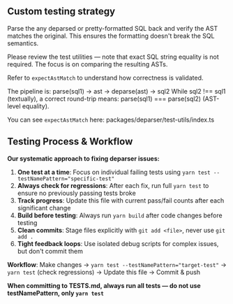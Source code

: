 ## Custom testing strategy

Parse the any deparsed or pretty-formatted SQL back and verify the AST matches the original. This ensures the formatting doesn't break the SQL semantics.

Please review the test utilities — note that exact SQL string equality is not required. The focus is on comparing the resulting ASTs.

Refer to `expectAstMatch` to understand how correctness is validated.

The pipeline is:
parse(sql1) → ast → deparse(ast) → sql2
While sql2 !== sql1 (textually), a correct round-trip means:
parse(sql1) === parse(sql2) (AST-level equality).

You can see `expectAstMatch` here: packages/deparser/test-utils/index.ts

## Testing Process & Workflow

**Our systematic approach to fixing deparser issues:**

1. **One test at a time**: Focus on individual failing tests using `yarn test --testNamePattern="specific-test"`
2. **Always check for regressions**: After each fix, run full `yarn test` to ensure no previously passing tests broke
3. **Track progress**: Update this file with current pass/fail counts after each significant change
4. **Build before testing**: Always run `yarn build` after code changes before testing
5. **Clean commits**: Stage files explicitly with `git add <file>`, never use `git add .`
6. **Tight feedback loops**: Use isolated debug scripts for complex issues, but don't commit them

**Workflow**: Make changes → `yarn test --testNamePattern="target-test"` → `yarn test` (check regressions) → Update this file → Commit & push

**When committing to TESTS.md, always run all tests — do not use testNamePattern, only `yarn test`**
